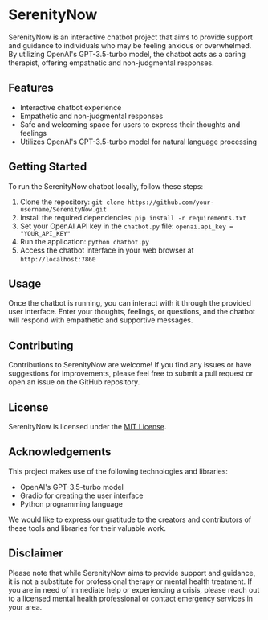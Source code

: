 # SerenityNow

SerenityNow is an interactive chatbot project that aims to provide support and guidance to individuals who may be feeling anxious or overwhelmed. By utilizing OpenAI's GPT-3.5-turbo model, the chatbot acts as a caring therapist, offering empathetic and non-judgmental responses.

## Features

- Interactive chatbot experience
- Empathetic and non-judgmental responses
- Safe and welcoming space for users to express their thoughts and feelings
- Utilizes OpenAI's GPT-3.5-turbo model for natural language processing

## Getting Started

To run the SerenityNow chatbot locally, follow these steps:

1. Clone the repository: `git clone https://github.com/your-username/SerenityNow.git`
2. Install the required dependencies: `pip install -r requirements.txt`
3. Set your OpenAI API key in the `chatbot.py` file: `openai.api_key = "YOUR_API_KEY"`
4. Run the application: `python chatbot.py`
5. Access the chatbot interface in your web browser at `http://localhost:7860`

## Usage

Once the chatbot is running, you can interact with it through the provided user interface. Enter your thoughts, feelings, or questions, and the chatbot will respond with empathetic and supportive messages.

## Contributing

Contributions to SerenityNow are welcome! If you find any issues or have suggestions for improvements, please feel free to submit a pull request or open an issue on the GitHub repository.

## License

SerenityNow is licensed under the [MIT License](LICENSE).

## Acknowledgements

This project makes use of the following technologies and libraries:

- OpenAI's GPT-3.5-turbo model
- Gradio for creating the user interface
- Python programming language

We would like to express our gratitude to the creators and contributors of these tools and libraries for their valuable work.

## Disclaimer

Please note that while SerenityNow aims to provide support and guidance, it is not a substitute for professional therapy or mental health treatment. If you are in need of immediate help or experiencing a crisis, please reach out to a licensed mental health professional or contact emergency services in your area.
